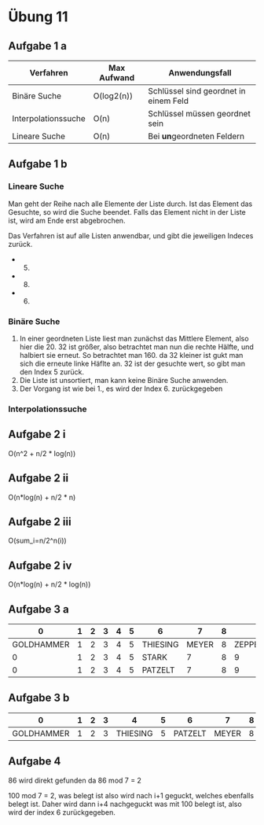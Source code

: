 # Übung 11

## Aufgabe 1 a

| Verfahren           | Max Aufwand | Anwendungsfall                        |
| ------------------- | ----------- | ------------------------------------- |
| Binäre Suche        | O(log2(n))  | Schlüssel sind geordnet in einem Feld |
| Interpolationssuche | O(n)        | Schlüssel müssen geordnet sein        |
| Lineare Suche       | O(n)        | Bei **un**geordneten Feldern          |

## Aufgabe 1 b

### Lineare Suche

Man geht der Reihe nach alle Elemente der Liste durch. Ist das Element das Gesuchte, so wird die Suche beendet. Falls das Element nicht in der Liste ist, wird am Ende erst abgebrochen.

Das Verfahren ist auf alle Listen anwendbar, und gibt die jeweiligen Indeces zurück.
- 5.
- 8.
- 6.

### Binäre Suche

1. In einer geordneten Liste liest man zunächst das Mittlere Element, also hier die 20. 32 ist größer, also betrachtet man nun die rechte Hälfte, und halbiert sie erneut. So betrachtet man 160. da 32 kleiner ist gukt man sich die erneute linke Häflte an. 32 ist der gesuchte wert, so gibt man den Index 5 zurück.
2. Die Liste ist unsortiert, man kann keine Binäre Suche anwenden.
3. Der Vorgang ist wie bei 1., es wird der Index 6. zurückgegeben

### Interpolationssuche

## Aufgabe 2 i

O(n^2 + n/2 * log(n))

## Aufgabe 2 ii

O(n*log(n) + n/2 * n)

## Aufgabe 2 iii

O(sum_i=n/2^n(i))

## Aufgabe 2 iv

O(n*log(n) + n/2 * log(n))

## Aufgabe 3 a

| 0          | 1   | 2   | 3   | 4   | 5   | 6        | 7     | 8   | 9          | 10  |
| ---------- | --- | --- | --- | --- | --- | -------- | ----- | --- | ---------- | --- |
| GOLDHAMMER | 1   | 2   | 3   | 4   | 5   | THIESING | MEYER | 8   | ZEPPENFELD | 10  |
| 0          | 1   | 2   | 3   | 4   | 5   | STARK    | 7     | 8   | 9          | 10  |
| 0          | 1   | 2   | 3   | 4   | 5   | PATZELT  | 7     | 8   | 9          | 10  |

## Aufgabe 3 b

| 0          | 1   | 2   | 3   | 4        | 5   | 6       | 7     | 8   | 9          | 10    |
| ---------- | --- | --- | --- | -------- | --- | ------- | ----- | --- | ---------- | ----- |
| GOLDHAMMER | 1   | 2   | 3   | THIESING | 5   | PATZELT | MEYER | 8   | ZEPPENFELD | STARK |

## Aufgabe 4

86 wird direkt gefunden da 86 mod 7 = 2

100 mod 7 = 2, was belegt ist also wird nach i+1 geguckt, welches ebenfalls belegt ist. Daher wird dann i+4 nachgeguckt was mit 100 belegt ist, also wird der index 6 zurückgegeben.
